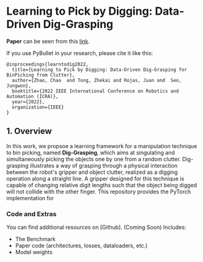 # Learning to Pick by Digging: Data-Driven Dig-Grasping

**Paper** can be seen from this [link](https://drive.google.com/file/d/1Gt1lGLKViwA0VUo-j-2dNF4c3S8ATnv_/view?usp=sharing).

If you use PyBullet in your research, please cite it like this:

```
@inproceedings{learntodig2022,
  title={Learning to Pick by Digging: Data-Driven Dig-Grasping for BinPicking from Clutter},
  author={Zhao, Chao  and Tong, Zhekai and Rojas, Juan and  Seo, Jungwon},
  booktitle={2022 IEEE International Conference on Robotics and Automation (ICRA)},
  year={2022},
  organization={IEEE}
}
```

## 1. Overview
In this work, we propsoe a learning framework for a manipulation technique to bin picking, named **Dig-Grasping**, which aims at singulating and simultaneously picking the objects one by one from a random clutter. Dig-grasping illustrates a way of grasping through a physical interaction between the robot's gripper and object clutter, realized as a digging operation along a straight line. A gripper designed for this technique is capable of changing relative digit lengths such that the object being digged will not collide with the other finger. This repository provides the PyTorch implementation for 

### Code and Extras

You can find additional resources on [Github]. (Coming Soon) Includes:  
  

-   The  Benchmark
-   Paper code (architectures, losses, dataloaders, etc.)
-   Model weights
